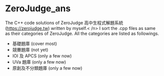 # ZeroJudge_ans
The C++ code solutions of ZeroJudge 高中生程式解題系統 (https://zerojudge.tw) written by myself.< /n>
I sort the .cpp files as same as their categories of ZeroJudge. All the categories are listed as followings.
<ul><li>基礎題庫 (cover most)</li>
<li>競賽題庫 (not yet)</li>
<li>IOI 及 APCS (only a few now)</li>
<li>UVa 題庫 (only a few now)</li>
<li>原創及不分類題庫 (only a few now)</li><ul>
